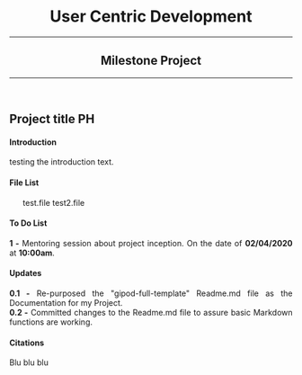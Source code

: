 <h1 align="center">User Centric Development</h1>
<hr>
<h2 align="center">Milestone Project</h2>
<hr></br>

<h2>Project title PH</h2>

<h4>Introduction</h3>
<p align="justify">testing the introduction text.</p>

<h4>File List</h4>
<ul align="left">
test.file
test2.file
</ul>

<h4>To Do List</h4>
<p align="justify">
  <b>1 -</b> Mentoring session about project inception. On the date of <b>02/04/2020</b> at <b>10:00am</b>.
</p>

<h4>Updates</h4>
<p align="justify">
<b>0.1 -</b> Re-purposed the "gipod-full-template" Readme.md file as the Documentation for my Project.</br>
<b>0.2 -</b> Committed changes to the Readme.md file to assure basic Markdown functions are working.</br>
</p>

<h4>Citations</h4>
<p align="justify">
Blu blu blu
</p>

